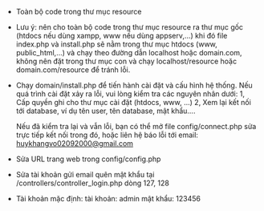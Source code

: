 -   Toàn bộ code trong thư mục resource  

-   Lưu ý: nên cho toàn bộ code trong thư mục resource ra thư mục gốc (htdocs nếu dùng xampp, www nếu dùng appserv,...) khi đó file index.php và install.php sẽ nằm trong thư mục htdocs (www, public_html,...) và chạy theo đường dẫn localhost hoặc domain.com, không nên đặt trong thư mục con và chạy localhost/resource hoặc domain.com/resource để tránh lỗi.  

-   Chạy domain/install.php để tiến hành cài đặt và cấu hình hệ thống. Nếu quá trình cài đặt xảy ra lỗi, vui lòng kiểm tra các nguyên nhân dưới:
        1, Cấp quyền ghi cho thư mục cài đặt (htdocs, www, ...)
        2, Xem lại kết nối tới database, ví dụ tên user, tên database, mật khẩu....  

    Nếu đã kiểm tra lại và vẫn lỗi, bạn có thể mở file config/connect.php sửa trực tiếp kết nối trong đó,
    hoặc liên hệ báo lỗi tới email: huykhangvo02092000@gmail.com

-   Sửa URL trang web trong config/config.php
-   Sửa tài khoản gửi email quên mật khẩu tại /controllers/controller_login.php dòng 127, 128  

-   Tài khoản mặc định:
    		tài khoản: admin
    		mật khẩu: 123456
